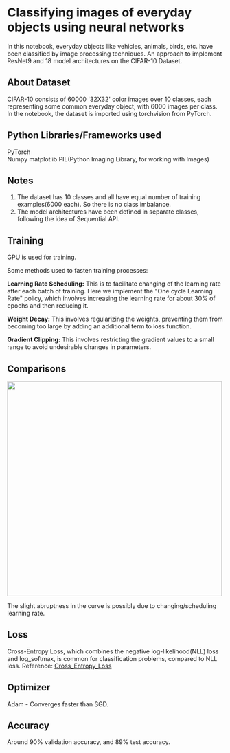 # Classifying images of everyday objects using neural networks
In this notebook, everyday objects like vehicles, animals, birds, etc. have been classified by image processing techniques.
An approach to implement ResNet9 and 18 model architectures on the CIFAR-10 Dataset.   

## About Dataset
CIFAR-10 consists of 60000 '32X32' color images over 10 classes, each representing some common everyday object, with 6000 images per class.  
In the notebook, the dataset is imported using torchvision from PyTorch.

## Python Libraries/Frameworks used
PyTorch  
Numpy
matplotlib
PIL(Python Imaging Library, for working with Images)

## Notes
1. The dataset has 10 classes and all have equal number of training examples(6000 each). So there is no class imbalance.
2. The model architectures have been defined in separate classes, following the idea of Sequential API.

## Training     
GPU is used for training.  

Some methods used to fasten training processes:  
 
   __Learning Rate Scheduling:__ This is to facilitate changing of the learning rate after each batch of training. Here we implement the "One cycle Learning Rate"     policy, which involves increasing the learning rate for about 30% of epochs and then reducing it.
     
   __Weight Decay:__ This involves regularizing the weights, preventing them from becoming too large by adding an additional term to loss function.

   __Gradient Clipping:__ This involves restricting the gradient values to a small range to avoid undesirable changes in parameters.

## Comparisons
<img src = "https://github.com/kamlesh-ops/CIFAR-10_ResNets/assets/101917668/accfd1ae-9e4d-48a6-a472-e00912cef411" width = "500" heigt = "500">  

The slight abruptness in the curve is possibly due to changing/scheduling learning rate.

## Loss  
Cross-Entropy Loss, which combines the negative log-likelihood(NLL) loss and log_softmax, is common for classification problems, compared to NLL loss. 
Reference: [Cross_Entropy_Loss](https://pytorch.org/docs/stable/generated/torch.nn.CrossEntropyLoss.html#torch.nn.CrossEntropyLoss)

## Optimizer
Adam - Converges faster than SGD.

## Accuracy
Around 90% validation accuracy, and 89% test accuracy. 





